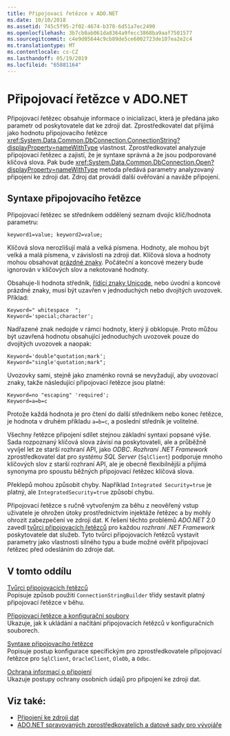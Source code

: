 ```yaml
---
title: Připojovací řetězce v ADO.NET
ms.date: 10/10/2018
ms.assetid: 745c5f95-2f02-4674-b378-6d51a7ec2490
ms.openlocfilehash: 3b7cb0ab061da8364a9fecc3868ba9aaf7501577
ms.sourcegitcommit: c4e9d05644c9cb89de5ce6002723de107ea2e2c4
ms.translationtype: MT
ms.contentlocale: cs-CZ
ms.lasthandoff: 05/19/2019
ms.locfileid: "65881164"
---
```

# <a name="connection-strings-in-adonet"></a>Připojovací řetězce v ADO.NET

Připojovací řetězec obsahuje informace o inicializaci, která je předána jako parametr od poskytovatele dat ke zdroji dat. Zprostředkovatel dat přijímá jako hodnotu připojovacího řetězce <xref:System.Data.Common.DbConnection.ConnectionString?displayProperty=nameWithType> vlastnost. Zprostředkovatel analyzuje připojovací řetězec a zajistí, že je syntaxe správná a že jsou podporované klíčová slova. Pak bude <xref:System.Data.Common.DbConnection.Open?displayProperty=nameWithType> metoda předává parametry analyzovaný připojení ke zdroji dat. Zdroj dat provádí další ověřování a naváže připojení.

## <a name="connection-string-syntax"></a>Syntaxe připojovacího řetězce

Připojovací řetězec se středníkem oddělený seznam dvojic klíč/hodnota parametru:

```
keyword1=value; keyword2=value;
```

Klíčová slova nerozlišují malá a velká písmena. Hodnoty, ale mohou být velká a malá písmena, v závislosti na zdroji dat. Klíčová slova a hodnoty mohou obsahovat [prázdné znaky](https://en.wikipedia.org/wiki/Whitespace_character#Unicode). Počáteční a koncové mezery bude ignorován v klíčových slov a nekotované hodnoty.

Obsahuje-li hodnota středník, [řídící znaky Unicode](https://en.wikipedia.org/wiki/Unicode_control_characters), nebo úvodní a koncové prázdné znaky, musí být uzavřen v jednoduchých nebo dvojitých uvozovek. Příklad:

```
Keyword=" whitespace  ";
Keyword='special;character';
```

Nadřazené znak nedojde v rámci hodnoty, který ji obklopuje. Proto můžou být uzavřená hodnotu obsahující jednoduchých uvozovek pouze do dvojitých uvozovek a naopak:

```
Keyword='double"quotation;mark';
Keyword="single'quotation;mark";
```

Uvozovky sami, stejně jako znaménko rovná se nevyžadují, aby uvozovací znaky, takže následující připojovací řetězce jsou platné:

```
Keyword=no "escaping" 'required';
Keyword=a=b=c
```

Protože každá hodnota je pro čtení do další středníkem nebo konec řetězce, je hodnota v druhém příkladu `a=b=c`, a poslední středník je volitelné.

Všechny řetězce připojení sdílet stejnou základní syntaxi popsané výše. Sada rozpoznaný klíčová slova závisí na poskytovateli, ale a průběžně vyvíjel let ze starší rozhraní API, jako *ODBC*. *Rozhraní .NET Framework* zprostředkovatel dat pro *systému SQL Server* (`SqlClient`) podporuje mnoho klíčových slov z starší rozhraní API, ale je obecně flexibilnější a přijímá synonyma pro spoustu běžných připojovací řetězec klíčová slova.

Překlepů mohou způsobit chyby. Například `Integrated Security=true` je platný, ale `IntegratedSecurity=true` způsobí chybu.

Připojovací řetězce s ručně vytvořeným za běhu z neověřený vstup uživatele je ohrožen útoky prostřednictvím injektáže řetězec a by mohly ohrozit zabezpečení ve zdroji dat. K řešení těchto problémů *ADO.NET* 2.0 zavedl [tvůrci připojovacích řetězců](../../../../docs/framework/data/adonet/connection-string-builders.md) pro každou *rozhraní .NET Framework* poskytovatele dat služeb. Tyto tvůrci připojovacích řetězců vystavit parametry jako vlastnosti silného typu a bude možné ověřit připojovací řetězec před odesláním do zdroje dat.

## <a name="in-this-section"></a>V tomto oddílu

[Tvůrci připojovacích řetězců](../../../../docs/framework/data/adonet/connection-string-builders.md)\
Popisuje způsob použití `ConnectionStringBuilder` třídy sestavit platný připojovací řetězce v běhu.

[Připojovací řetězce a konfigurační soubory](../../../../docs/framework/data/adonet/connection-strings-and-configuration-files.md)\
Ukazuje, jak k ukládání a načítání připojovacích řetězců v konfiguračních souborech.

[Syntaxe připojovacího řetězce](../../../../docs/framework/data/adonet/connection-string-syntax.md)\
Popisuje postup konfigurace specifickým pro zprostředkovatele připojovací řetězce pro `SqlClient`, `OracleClient`, `OleDb`, a `Odbc`.

[Ochrana informací o připojení](../../../../docs/framework/data/adonet/protecting-connection-information.md)\
Ukazuje postupy ochrany osobních údajů pro připojení ke zdroji dat.

## <a name="see-also"></a>Viz také:

- [Připojení ke zdroji dat](/cpp/data/odbc/connecting-to-a-data-source)
- [ADO.NET spravovaných zprostředkovatelích a datové sady pro vývojáře](https://go.microsoft.com/fwlink/?LinkId=217917)
